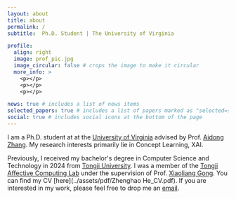 ```yaml
---
layout: about
title: about
permalink: /
subtitle:  Ph.D. Student | The University of Virginia

profile:
  align: right
  image: prof_pic.jpg
  image_circular: false # crops the image to make it circular
  more_info: >
    <p></p>
    <p></p>
    <p></p>

news: true # includes a list of news items
selected_papers: true # includes a list of papers marked as "selected={true}"
social: true # includes social icons at the bottom of the page
---
```


I am a Ph.D. student at at the [University of Virginia](https://www.virginia.edu/) advised by Prof. [Aidong Zhang](https://www.cs.virginia.edu/~az9eg/website/home.html). My research interests primarily lie in Concept Learning, XAI. 

Previously, I received my bachelor's degree in Computer Science and Technology in 2024 from [Tongji University](https://en.tongji.edu.cn/p/#/). I was a member of the [Tongji Affective Computing Lab](https://github.com/TJ-ACLAB) under the supervision of Prof. [Xiaoliang Gong](https://see.tongji.edu.cn/info/1385/10780.htm). You can find my CV [here](../assets/pdf/Zhenghao He_CV.pdf). If you are interested in my work, please feel free to drop me an [email](mailto://zhenghao@virginia.edu).
